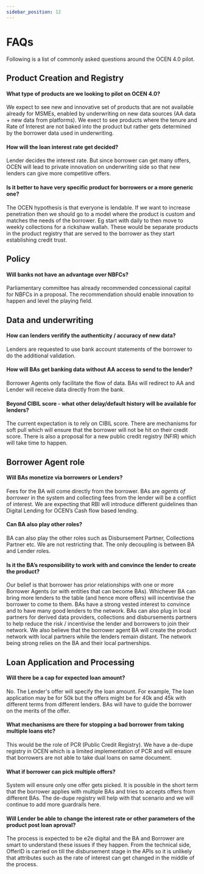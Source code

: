 ```yaml
---
sidebar_position: 12
---
```


# FAQs

Following is a list of commonly asked questions around the OCEN 4.0 pilot.

## Product Creation and Registry

#### What type of products are we looking to pilot on OCEN 4.0?
We expect to see new and innovative set of products that are not available already for MSMEs, enabled by underwriting on new data sources (AA data + new data from platforms). We exect to see products where the tenure and Rate of Interest are not baked into the product but rather gets determined by the borrower data used in underwriting.

#### How will the loan interest rate get decided?
Lender decides the interest rate. But since borrower can get many offers, OCEN will lead to private innovation on underwriting side so that new lenders can give more competitive offers.

#### Is it better to have very specific product for borrowers or a more generic one?
The OCEN hypothesis is that everyone is lendable. If we want to increase penetration then we should go to a model where the product is custom and matches the needs of the borrower. Eg start with daily to then move to weekly collections for a rickshaw wallah. These would be separate products in the product registry that are served to the borrower as they start establishing credit trust.

## Policy

#### Will banks not have an advantage over NBFCs?
Parliamentary committee has already recommended concessional capital for NBFCs in a proposal. The recommendation should enable innovation to happen and level the playing field. 

## Data and underwriting

#### How can lenders verifify the authenticity / accuracy of new data?
Lenders are requested to use bank account statements of the borrower to do the additional validation. 

#### How will BAs get banking data without AA access to send to the lender?
Borrower Agents only facilitate the flow of data. BAs will redirect to AA and Lender will receive data directly from the bank.

#### Beyond CIBIL score - what other delay/default history will be available for lenders?
The current expectation is to rely on CIBIL score. There are mechanisms for soft pull which will ensure that the borrower will not be hit on their credit score. There is also a proposal for a new public credit registry (NFIR) which will take time to happen. 

## Borrower Agent role

#### Will BAs monetize via borrowers or Lenders?
Fees for the BA will come directly from the borrower. BAs are *agents of borrower* in the system and collecting fees from the lender will be a conflict of interest. We are expecting that RBI will introduce different guidelines than Digital Lending for OCEN’s Cash flow based lending. 

#### Can BA also play other roles?
BA can also play the other roles such as Disbursement Partner, Collections Partner etc. We are not restricting that. The only decoupling is between BA and Lender roles. 

#### Is it the BA’s responsibility to work with and convince the lender to create the product?
Our belief is that borrower has prior relationships with one or more Borrower Agents (or with entities that can become BAs). Whichever BA can bring more lenders to the table (and hence more offers) will incentivise the borrower to come to them. BAs have a strong vested interest to convince and to have many good lenders to the network. BAs can also plug in local partners for derived data providers, collections and disbursements partners to help reduce the risk / incentivise the lender and borrowers to join their network. We also believe that the borrower agent BA will create the product network with local partners while the lenders remain distant. The network being strong relies on the BA and their local partnerships.

## Loan Application and Processing

#### Will there be a cap for expected loan amount?
No. The Lender's offer will specify the loan amount. For example, The loan application may be for 50k but the offers might be for 40k and 45k with different terms from different lenders. BAs will have to guide the borrower on the merits of the offer.

#### What mechanisms are there for stopping a bad borrower from taking multiple loans etc?
This would be the role of PCR (Public Credit Registry). We have a de-dupe registry in OCEN which is a limited implementation of PCR and will ensure that borrowers are not able to take dual loans on same document.

#### What if borrower can pick multiple offers?
System will ensure only one offer gets picked. It is possible in the short term that the borrower applies with multiple BAs and tries to accepts offers from different BAs. The de-dupe registry will help with that scenario and we will continue to add more guardrails here.

#### Will Lender be able to change the interest rate or other parameters of the product post loan aproval?
The process is expected to be e2e digital and the BA and Borrower are smart to understand these issues if they happen. From the technical side, OfferID is carried on till the disbursement stage in the APIs so it is unlikely that attributes such as the rate of interest can get changed in the middle of the process.

